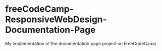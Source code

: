 # freeCodeCamp-ResponsiveWebDesign-Documentation-Page
My implementation of the documentation page project on FreeCodeCamp.
